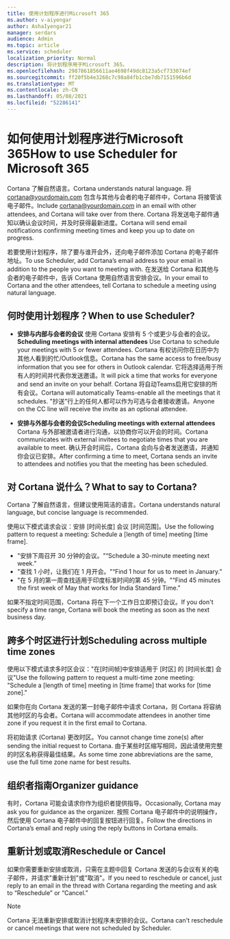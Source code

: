 ```yaml
---
title: 使用计划程序进行Microsoft 365
ms.author: v-aiyengar
author: AshaIyengar21
manager: serdars
audience: Admin
ms.topic: article
ms.service: scheduler
localization_priority: Normal
description: 将计划程序用于Microsoft 365。
ms.openlocfilehash: 2987861856611ae4698f49dc8123a5cf733074ef
ms.sourcegitcommit: ff20f5b4e3268c7c98a84fb1cbe7db7151596b6d
ms.translationtype: MT
ms.contentlocale: zh-CN
ms.lasthandoff: 05/08/2021
ms.locfileid: "52286141"
---
```

# <a name="how-to-use-scheduler-for-microsoft-365"></a><span data-ttu-id="16ac8-103">如何使用计划程序进行Microsoft 365</span><span class="sxs-lookup"><span data-stu-id="16ac8-103">How to use Scheduler for Microsoft 365</span></span>

<span data-ttu-id="16ac8-104">Cortana 了解自然语言。</span><span class="sxs-lookup"><span data-stu-id="16ac8-104">Cortana understands natural language.</span></span> <span data-ttu-id="16ac8-105">将 cortana@yourdomain.com 包含与其他与会者的电子邮件中，Cortana 将接管该电子邮件。</span><span class="sxs-lookup"><span data-stu-id="16ac8-105">Include cortana@yourdomain.com in an email with other attendees, and Cortana will take over from there.</span></span> <span data-ttu-id="16ac8-106">Cortana 将发送电子邮件通知以确认会议时间，并及时获得最新进度。</span><span class="sxs-lookup"><span data-stu-id="16ac8-106">Cortana will send email notifications confirming meeting times and keep you up to date on progress.</span></span>

<span data-ttu-id="16ac8-107">若要使用计划程序，除了要与谁开会外，还向电子邮件添加 Cortana 的电子邮件地址。</span><span class="sxs-lookup"><span data-stu-id="16ac8-107">To use Scheduler, add Cortana’s email address to your email in addition to the people you want to meeting with.</span></span> <span data-ttu-id="16ac8-108">在发送给 Cortana 和其他与会者的电子邮件中，告诉 Cortana 使用自然语言安排会议。</span><span class="sxs-lookup"><span data-stu-id="16ac8-108">In your email to Cortana and the other attendees, tell Cortana to schedule a meeting using natural language.</span></span>  

## <a name="when-to-use-scheduler"></a><span data-ttu-id="16ac8-109">何时使用计划程序？</span><span class="sxs-lookup"><span data-stu-id="16ac8-109">When to use Scheduler?</span></span>

- <span data-ttu-id="16ac8-110">**安排与内部与会者的会议** 使用 Cortana 安排有 5 个或更少与会者的会议。</span><span class="sxs-lookup"><span data-stu-id="16ac8-110">**Scheduling meetings with internal attendees** Use Cortana to schedule your meetings with 5 or fewer attendees.</span></span> <span data-ttu-id="16ac8-111">Cortana 有权访问你在日历中为其他人看到的忙/Outlook信息。</span><span class="sxs-lookup"><span data-stu-id="16ac8-111">Cortana has the same access to free/busy information that you see for others in Outlook calendar.</span></span> <span data-ttu-id="16ac8-112">它将选择适用于所有人的时间并代表你发送邀请。</span><span class="sxs-lookup"><span data-stu-id="16ac8-112">It will pick a time that works for everyone and send an invite on your behalf.</span></span> <span data-ttu-id="16ac8-113">Cortana 将自动Teams启用它安排的所有会议。</span><span class="sxs-lookup"><span data-stu-id="16ac8-113">Cortana will automatically Teams-enable all the meetings that it schedules.</span></span> <span data-ttu-id="16ac8-114">"抄送"行上的任何人都可以作为可选与会者接收邀请。</span><span class="sxs-lookup"><span data-stu-id="16ac8-114">Anyone on the CC line will receive the invite as an optional attendee.</span></span>  

- <span data-ttu-id="16ac8-115">**安排与外部与会者的会议**</span><span class="sxs-lookup"><span data-stu-id="16ac8-115">**Scheduling meetings with external attendees**</span></span>  
<span data-ttu-id="16ac8-116">Cortana 与外部被邀请者进行沟通，以协商你可以开会的时间。</span><span class="sxs-lookup"><span data-stu-id="16ac8-116">Cortana communicates with external invitees to negotiate times that you are available to meet.</span></span> <span data-ttu-id="16ac8-117">确认开会时间后，Cortana 会向与会者发送邀请，并通知你会议已安排。</span><span class="sxs-lookup"><span data-stu-id="16ac8-117">After confirming a time to meet, Cortana sends an invite to attendees and notifies you that the meeting has been scheduled.</span></span>

## <a name="what-to-say-to-cortana"></a><span data-ttu-id="16ac8-118">对 Cortana 说什么？</span><span class="sxs-lookup"><span data-stu-id="16ac8-118">What to say to Cortana?</span></span>

<span data-ttu-id="16ac8-119">Cortana 了解自然语言，但建议使用简洁的语言。</span><span class="sxs-lookup"><span data-stu-id="16ac8-119">Cortana understands natural language, but concise language is recommended.</span></span> 

<span data-ttu-id="16ac8-120">使用以下模式请求会议：安排 [时间长度] 会议 [时间范围]。</span><span class="sxs-lookup"><span data-stu-id="16ac8-120">Use the following pattern to request a meeting: Schedule a [length of time] meeting [time frame].</span></span>  

- <span data-ttu-id="16ac8-121">"安排下周召开 30 分钟的会议。"</span><span class="sxs-lookup"><span data-stu-id="16ac8-121">“Schedule a 30-minute meeting next week.”</span></span>  
- <span data-ttu-id="16ac8-122">"查找 1 小时，让我们在 1 月开会。"</span><span class="sxs-lookup"><span data-stu-id="16ac8-122">“Find 1 hour for us to meet in January.”</span></span> 
- <span data-ttu-id="16ac8-123">"在 5 月的第一周查找适用于印度标准时间的第 45 分钟。"</span><span class="sxs-lookup"><span data-stu-id="16ac8-123">“Find 45 minutes the first week of May that works for India Standard Time.”</span></span> 

<span data-ttu-id="16ac8-124">如果不指定时间范围，Cortana 将在下一个工作日立即预订会议。</span><span class="sxs-lookup"><span data-stu-id="16ac8-124">If you don't specify a time range, Cortana will book the meeting as soon as the next business day.</span></span>

## <a name="scheduling-across-multiple-time-zones"></a><span data-ttu-id="16ac8-125">跨多个时区进行计划</span><span class="sxs-lookup"><span data-stu-id="16ac8-125">Scheduling across multiple time zones</span></span>

<span data-ttu-id="16ac8-126">使用以下模式请求多时区会议："在[时间帧]中安排适用于 [时区] 的 [时间长度] 会议"</span><span class="sxs-lookup"><span data-stu-id="16ac8-126">Use the following pattern to request a multi-time zone meeting: "Schedule a [length of time] meeting in [time frame] that works for [time zone]."</span></span> 

<span data-ttu-id="16ac8-127">如果你在向 Cortana 发送的第一封电子邮件中请求 Cortana，则 Cortana 将容纳其他时区的与会者。</span><span class="sxs-lookup"><span data-stu-id="16ac8-127">Cortana will accommodate attendees in another time zone if you request it in the first email to Cortana.</span></span>  

<span data-ttu-id="16ac8-128">将初始请求 (Cortana) 更改时区。</span><span class="sxs-lookup"><span data-stu-id="16ac8-128">You cannot change time zone(s) after sending the initial request to Cortana.</span></span> <span data-ttu-id="16ac8-129">由于某些时区缩写相同，因此请使用完整的时区名称获得最佳结果。</span><span class="sxs-lookup"><span data-stu-id="16ac8-129">As some time zone abbreviations are the same, use the full time zone name for best results.</span></span>  

## <a name="organizer-guidance"></a><span data-ttu-id="16ac8-130">组织者指南</span><span class="sxs-lookup"><span data-stu-id="16ac8-130">Organizer guidance</span></span>

<span data-ttu-id="16ac8-131">有时，Cortana 可能会请求你作为组织者提供指导。</span><span class="sxs-lookup"><span data-stu-id="16ac8-131">Occasionally, Cortana may ask you for guidance as the organizer.</span></span> <span data-ttu-id="16ac8-132">按照 Cortana 电子邮件中的说明操作，然后使用 Cortana 电子邮件中的回复按钮进行回复。</span><span class="sxs-lookup"><span data-stu-id="16ac8-132">Follow the directions in Cortana’s email and reply using the reply buttons in Cortana emails.</span></span>

## <a name="reschedule-or-cancel"></a><span data-ttu-id="16ac8-133">重新计划或取消</span><span class="sxs-lookup"><span data-stu-id="16ac8-133">Reschedule or Cancel</span></span>

<span data-ttu-id="16ac8-134">如果你需要重新安排或取消，只需在主题中回复 Cortana 发送的与会议有关的电子邮件，并请求"重新计划"或"取消"。</span><span class="sxs-lookup"><span data-stu-id="16ac8-134">If you need to reschedule or cancel, just reply to an email in the thread with Cortana regarding the meeting and ask to “Reschedule” or “Cancel.”</span></span> 

> [!NOTE]
> <span data-ttu-id="16ac8-135">Cortana 无法重新安排或取消计划程序未安排的会议。</span><span class="sxs-lookup"><span data-stu-id="16ac8-135">Cortana can't reschedule or cancel meetings that were not scheduled by Scheduler.</span></span>  
